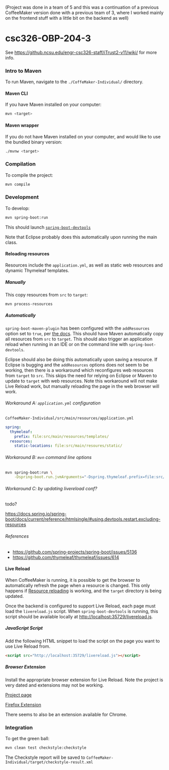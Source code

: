 (Project was done in a team of 5 and this was a continuation of a previous CoffeeMaker version done with a previous team of 3, where I worked
mainly on the frontend stuff with a little bit on the backend as well)

# csc326-OBP-204-3

See https://github.ncsu.edu/engr-csc326-staff/iTrust2-v11/wiki/ for more info.

### Intro to Maven

To run Maven, navigate to the `./CoffeMaker-Individual/` directory.

#### Maven CLI

If you have Maven installed on your computer:

```sh
mvn <target>
```

#### Maven wrapper

If you do not have Maven installed on your computer, and would like to use the bundled binary version:

```sh
./mvnw <target>
```

### Compilation

To compile the project:

```sh
mvn compile
```

### Development

To develop:

```sh
mvn spring-boot:run
```

This should launch [`spring-boot-devtools`](https://docs.spring.io/spring-boot/docs/current/reference/htmlsingle/#using.devtools)

Note that Eclipse probably does this automatically upon running the main class.

#### Reloading resources

Resources include the `application.yml`, as well as static web resources and dynamic Thymeleaf templates.

##### Manually

This copy resources from `src` to `target`:

```sh
mvn process-resources
```

##### Automatically

`spring-boot-maven-plugin` has been configured with the `addResources` option set to `true`, per [the docs](https://docs.spring.io/spring-boot/docs/current/reference/htmlsingle/#howto.hotswapping). This should have Maven automatically copy all resources from `src` to `target`. This should also trigger an application reload when running in an IDE or on the command line with `spring-boot-devtools`.

Eclipse should also be doing this automatically upon saving a resource. If Eclipse is bugging and the `addResources` options does not seem to be working, then there is a workaround which reconfigures web resources from `target` to `src`. This skips the need for relying on Eclipse or Maven to update to `target` with web resources. Note this workaround will not make Live Reload work, but manually reloading the page in the web browser will work.

###### Workaround A: `application.yml` configuration

`CoffeeMaker-Individual/src/main/resources/application.yml`
```yaml
spring:
  thymeleaf:
    prefix: file:src/main/resources/templates/
  resources:
    static-locations: file:src/main/resoures/static/
```

###### Workaround B: `mvn` command line options

```sh
mvn spring-boot:run \
    -Dspring-boot.run.jvmArguments="-Dspring.thymeleaf.prefix=file:src/main/resources/templates/ -Dspring.resources.static-locations=file:src/main/resources/static/"
```

###### Workaround C: by updating livereload conf?

todo?

https://docs.spring.io/spring-boot/docs/current/reference/htmlsingle/#using.devtools.restart.excluding-resources

###### References

- https://github.com/spring-projects/spring-boot/issues/5136
- https://github.com/thymeleaf/thymeleaf/issues/614

#### Live Reload

When CoffeeMaker is running, it is possible to get the browser to automatically refresh the page when a resource is changed. This only happens if [Resource reloading](#reloading-resources) is working, and the `target` directory is being updated.

Once the backend is configured to support Live Reload, each page must load the `livereload.js` script. When `spring-boot-devtools` is running, this script should be available locally at [http://localhost:35729/livereload.js](http://localhost:35729/livereload.js).

##### JavaScript Script

Add the following HTML snippet to load the script on the page you want to use Live Reload from.

```html
<script src="http://localhost:35729/livereload.js"></script>
```

##### Browser Extension

Install the appropriate browser extension for Live Reload. Note the project is very dated and extensions may not be working.

[Project page](https://github.com/livereload/livereload-extensions)

[Firefox Extension](https://addons.mozilla.org/en-US/firefox/addon/livereload-web-extension/)

There seems to also be an extension available for Chrome.

### Integration

To get the green ball:

```sh
mvn clean test checkstyle:checkstyle
```

The Checkstyle report will be saved to `CoffeeMaker-Individual/target/checkstyle-result.xml`
